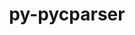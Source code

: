 ---
title: "py-pycparser"
layout: cache
categories: [package, develop-2024-05-19]
meta: {"versions": ["2.21"], "compilers": ["apple-clang@=15.0.0", "cce@=15.0.1", "gcc@=11.1.0", "gcc@=11.4.0", "gcc@=7.3.1", "gcc@=7.5.0", "gcc@=9.4.0", "oneapi@=2024.0.0"], "oss": ["amzn2", "rhel8", "ubuntu18.04", "ubuntu20.04", "ubuntu22.04", "ventura"], "platforms": ["darwin", "linux"], "targets": ["aarch64", "neoverse_n1", "neoverse_v1", "neoverse_v2", "ppc64le", "x86_64_v3", "zen4"], "stacks": ["aws-isc", "aws-isc-aarch64", "data-vis-sdk", "e4s", "e4s-cray-rhel", "e4s-neoverse-v2", "e4s-neoverse_v1", "e4s-oneapi", "e4s-power", "ml-darwin-aarch64-mps", "ml-linux-x86_64-cpu", "ml-linux-x86_64-cuda", "radiuss", "root"], "num_specs": 16, "num_specs_by_stack": {"ml-darwin-aarch64-mps": 1, "root": 16, "aws-isc-aarch64": 2, "aws-isc": 1, "e4s-cray-rhel": 1, "radiuss": 2, "e4s-power": 1, "data-vis-sdk": 2, "e4s-neoverse_v1": 1, "e4s-neoverse-v2": 1, "e4s": 2, "ml-linux-x86_64-cuda": 1, "ml-linux-x86_64-cpu": 1, "e4s-oneapi": 1}}
spec_details: [{"hash": "d2oexalswufuoihz3chgipywlfwewqy2", "compiler": "apple-clang@=15.0.0", "versions": ["2.21"], "os": "ventura", "platform": "darwin", "target": "aarch64", "variants": ["build_system=python_pip"], "stacks": ["ml-darwin-aarch64-mps", "root"], "size": "-", "tarball": "https://binaries.spack.io/releases/develop-2024-05-19/build_cache/darwin-ventura-aarch64/apple-clang-15.0.0/py-pycparser-2.21/darwin-ventura-aarch64-apple-clang-15.0.0-py-pycparser-2.21-d2oexalswufuoihz3chgipywlfwewqy2.spack"}, {"hash": "uwz4vwk5cymntfeoh3pstb3xk6k5pmdi", "compiler": "gcc@=7.3.1", "versions": ["2.21"], "os": "amzn2", "platform": "linux", "target": "aarch64", "variants": ["build_system=python_pip"], "stacks": ["root", "aws-isc-aarch64"], "size": "-", "tarball": "https://binaries.spack.io/releases/develop-2024-05-19/build_cache/linux-amzn2-aarch64/gcc-7.3.1/py-pycparser-2.21/linux-amzn2-aarch64-gcc-7.3.1-py-pycparser-2.21-uwz4vwk5cymntfeoh3pstb3xk6k5pmdi.spack"}, {"hash": "doyqu4sstxnapuylv7qyf5tebkggiga3", "compiler": "gcc@=7.3.1", "versions": ["2.21"], "os": "amzn2", "platform": "linux", "target": "neoverse_n1", "variants": ["build_system=python_pip"], "stacks": ["root", "aws-isc-aarch64"], "size": "-", "tarball": "https://binaries.spack.io/releases/develop-2024-05-19/build_cache/linux-amzn2-neoverse_n1/gcc-7.3.1/py-pycparser-2.21/linux-amzn2-neoverse_n1-gcc-7.3.1-py-pycparser-2.21-doyqu4sstxnapuylv7qyf5tebkggiga3.spack"}, {"hash": "utrracycniis62ptj5kd4tj7wt5vse5r", "compiler": "gcc@=7.3.1", "versions": ["2.21"], "os": "amzn2", "platform": "linux", "target": "x86_64_v3", "variants": ["build_system=python_pip"], "stacks": ["aws-isc", "root"], "size": "-", "tarball": "https://binaries.spack.io/releases/develop-2024-05-19/build_cache/linux-amzn2-x86_64_v3/gcc-7.3.1/py-pycparser-2.21/linux-amzn2-x86_64_v3-gcc-7.3.1-py-pycparser-2.21-utrracycniis62ptj5kd4tj7wt5vse5r.spack"}, {"hash": "2lrpq7fdbpi4ibn7okbmqp55fvbdmzkj", "compiler": "cce@=15.0.1", "versions": ["2.21"], "os": "rhel8", "platform": "linux", "target": "zen4", "variants": ["build_system=python_pip"], "stacks": ["e4s-cray-rhel", "root"], "size": "-", "tarball": "https://binaries.spack.io/releases/develop-2024-05-19/build_cache/linux-rhel8-zen4/cce-15.0.1/py-pycparser-2.21/linux-rhel8-zen4-cce-15.0.1-py-pycparser-2.21-2lrpq7fdbpi4ibn7okbmqp55fvbdmzkj.spack"}, {"hash": "r3eymszpsygqnzusc2tnaawwnidajcd2", "compiler": "gcc@=7.5.0", "versions": ["2.21"], "os": "ubuntu18.04", "platform": "linux", "target": "x86_64_v3", "variants": ["build_system=python_pip"], "stacks": ["radiuss", "root"], "size": "-", "tarball": "https://binaries.spack.io/releases/develop-2024-05-19/build_cache/linux-ubuntu18.04-x86_64_v3/gcc-7.5.0/py-pycparser-2.21/linux-ubuntu18.04-x86_64_v3-gcc-7.5.0-py-pycparser-2.21-r3eymszpsygqnzusc2tnaawwnidajcd2.spack"}, {"hash": "zuqpy6xlj2qgigpiyxbv4m72spachh73", "compiler": "gcc@=7.5.0", "versions": ["2.21"], "os": "ubuntu18.04", "platform": "linux", "target": "x86_64_v3", "variants": ["build_system=python_pip"], "stacks": ["radiuss", "root"], "size": "-", "tarball": "https://binaries.spack.io/releases/develop-2024-05-19/build_cache/linux-ubuntu18.04-x86_64_v3/gcc-7.5.0/py-pycparser-2.21/linux-ubuntu18.04-x86_64_v3-gcc-7.5.0-py-pycparser-2.21-zuqpy6xlj2qgigpiyxbv4m72spachh73.spack"}, {"hash": "xqem75u2lrwgpoqpvbt4vacoh4f73oqc", "compiler": "gcc@=9.4.0", "versions": ["2.21"], "os": "ubuntu20.04", "platform": "linux", "target": "ppc64le", "variants": ["build_system=python_pip"], "stacks": ["e4s-power", "root"], "size": "-", "tarball": "https://binaries.spack.io/releases/develop-2024-05-19/build_cache/linux-ubuntu20.04-ppc64le/gcc-9.4.0/py-pycparser-2.21/linux-ubuntu20.04-ppc64le-gcc-9.4.0-py-pycparser-2.21-xqem75u2lrwgpoqpvbt4vacoh4f73oqc.spack"}, {"hash": "qnmvl2ydcaggmh4gogmmuwbefz76zqc5", "compiler": "gcc@=11.1.0", "versions": ["2.21"], "os": "ubuntu20.04", "platform": "linux", "target": "x86_64_v3", "variants": ["build_system=python_pip"], "stacks": ["data-vis-sdk", "root"], "size": "-", "tarball": "https://binaries.spack.io/releases/develop-2024-05-19/build_cache/linux-ubuntu20.04-x86_64_v3/gcc-11.1.0/py-pycparser-2.21/linux-ubuntu20.04-x86_64_v3-gcc-11.1.0-py-pycparser-2.21-qnmvl2ydcaggmh4gogmmuwbefz76zqc5.spack"}, {"hash": "f4kustkw25jk4v3hgdwakmeea6dbikbx", "compiler": "gcc@=11.1.0", "versions": ["2.21"], "os": "ubuntu20.04", "platform": "linux", "target": "x86_64_v3", "variants": ["build_system=python_pip"], "stacks": ["data-vis-sdk", "root"], "size": "-", "tarball": "https://binaries.spack.io/releases/develop-2024-05-19/build_cache/linux-ubuntu20.04-x86_64_v3/gcc-11.1.0/py-pycparser-2.21/linux-ubuntu20.04-x86_64_v3-gcc-11.1.0-py-pycparser-2.21-f4kustkw25jk4v3hgdwakmeea6dbikbx.spack"}, {"hash": "6pils6ajhykuus3v5qnjgaevwcdmuq7d", "compiler": "gcc@=11.4.0", "versions": ["2.21"], "os": "ubuntu22.04", "platform": "linux", "target": "neoverse_v1", "variants": ["build_system=python_pip"], "stacks": ["e4s-neoverse_v1", "root"], "size": "-", "tarball": "https://binaries.spack.io/releases/develop-2024-05-19/build_cache/linux-ubuntu22.04-neoverse_v1/gcc-11.4.0/py-pycparser-2.21/linux-ubuntu22.04-neoverse_v1-gcc-11.4.0-py-pycparser-2.21-6pils6ajhykuus3v5qnjgaevwcdmuq7d.spack"}, {"hash": "63lixmf5k75yme2ntevfoabszjlbxgc7", "compiler": "gcc@=11.4.0", "versions": ["2.21"], "os": "ubuntu22.04", "platform": "linux", "target": "neoverse_v2", "variants": ["build_system=python_pip"], "stacks": ["e4s-neoverse-v2", "root"], "size": "-", "tarball": "https://binaries.spack.io/releases/develop-2024-05-19/build_cache/linux-ubuntu22.04-neoverse_v2/gcc-11.4.0/py-pycparser-2.21/linux-ubuntu22.04-neoverse_v2-gcc-11.4.0-py-pycparser-2.21-63lixmf5k75yme2ntevfoabszjlbxgc7.spack"}, {"hash": "5xjcuvwxphrt4ot33wasr6asacbhr37w", "compiler": "gcc@=11.4.0", "versions": ["2.21"], "os": "ubuntu22.04", "platform": "linux", "target": "x86_64_v3", "variants": ["build_system=python_pip"], "stacks": ["e4s", "root"], "size": "-", "tarball": "https://binaries.spack.io/releases/develop-2024-05-19/build_cache/linux-ubuntu22.04-x86_64_v3/gcc-11.4.0/py-pycparser-2.21/linux-ubuntu22.04-x86_64_v3-gcc-11.4.0-py-pycparser-2.21-5xjcuvwxphrt4ot33wasr6asacbhr37w.spack"}, {"hash": "uafrmmcu3gxefu5m3nqonuteml64t6e2", "compiler": "gcc@=11.4.0", "versions": ["2.21"], "os": "ubuntu22.04", "platform": "linux", "target": "x86_64_v3", "variants": ["build_system=python_pip"], "stacks": ["e4s", "root"], "size": "-", "tarball": "https://binaries.spack.io/releases/develop-2024-05-19/build_cache/linux-ubuntu22.04-x86_64_v3/gcc-11.4.0/py-pycparser-2.21/linux-ubuntu22.04-x86_64_v3-gcc-11.4.0-py-pycparser-2.21-uafrmmcu3gxefu5m3nqonuteml64t6e2.spack"}, {"hash": "zdkl54fgvudn5xelu6fib57b6kqfcn22", "compiler": "gcc@=11.4.0", "versions": ["2.21"], "os": "ubuntu22.04", "platform": "linux", "target": "x86_64_v3", "variants": ["build_system=python_pip"], "stacks": ["ml-linux-x86_64-cuda", "ml-linux-x86_64-cpu", "root"], "size": "-", "tarball": "https://binaries.spack.io/releases/develop-2024-05-19/build_cache/linux-ubuntu22.04-x86_64_v3/gcc-11.4.0/py-pycparser-2.21/linux-ubuntu22.04-x86_64_v3-gcc-11.4.0-py-pycparser-2.21-zdkl54fgvudn5xelu6fib57b6kqfcn22.spack"}, {"hash": "ljxue33mz2z4lxekn4vnk4qftzjhsduh", "compiler": "oneapi@=2024.0.0", "versions": ["2.21"], "os": "ubuntu22.04", "platform": "linux", "target": "x86_64_v3", "variants": ["build_system=python_pip"], "stacks": ["e4s-oneapi", "root"], "size": "-", "tarball": "https://binaries.spack.io/releases/develop-2024-05-19/build_cache/linux-ubuntu22.04-x86_64_v3/oneapi-2024.0.0/py-pycparser-2.21/linux-ubuntu22.04-x86_64_v3-oneapi-2024.0.0-py-pycparser-2.21-ljxue33mz2z4lxekn4vnk4qftzjhsduh.spack"}]
---